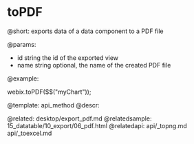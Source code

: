 toPDF
=============

@short:
	exports data of a data component to a PDF file 

@params:

- id			string			the id of the exported view
- name			string			optional, the name of the created PDF file


@example:

webix.toPDF($$("myChart"));

@template:	api_method
@descr:

@related:
	desktop/export_pdf.md
@relatedsample:
	15_datatable/10_export/06_pdf.html
@relatedapi:
	api/_topng.md
	api/_toexcel.md
